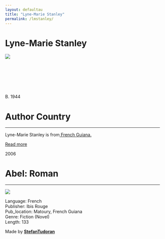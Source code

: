 ```yaml
---
layout: defaultau
title: "Lyne-Marie Stanley"
permalink: /lmstanley/
---
```

<!-- partial:index.partial.html -->
<div class="content">
    <h1>Lyne-Marie Stanley</h1>
    <div class="quote">
        <div><img src="http://ile-en-ile.org/wp-content/uploads/2007/07/stanley.jpg" class="logo"></div>
    </div>
    <div class="timeline">
        <div style="padding-bottom:100px;"></div>
        <div class="block">
            <div class="date right"><p class="right"> B. 1944 </p></div>
            <div class="dot"></div>
            <div class="left first">
            <div class="author_country">
                <h1>Author Country</h1><hr>
            <div class="aclocation"><p>Lyne-Marie Stanley is from<a href="{{ site.baseurl }}/28"> French Guiana.</a></p></div>
                <div class="acreadmore">   <a href="https://fr.wikipedia.org/wiki/Lyne-Marie_Stanley" target="_blank">Read more</a></div>
            </div>
            </div>
        </div>
       <div class="block">
            <div class="date left"><p class="left">2006</p></div>
            <div class="dot"></div>
            <div class="right hide">
                <h1>Abel: Roman</h1><hr>
                <p><img src="https://m.media-amazon.com/images/I/41B99TZ3K2L._SY291_BO1,204,203,200_QL40_ML2_.jpg"></p>
                <p>Language: French<br/>
                Publisher: Ibis Rouge<br/>
                Pub_location: Matoury, French Guiana<br/>
                Genre: Fiction (Novel)<br/>
                Length: 133</p>
            </div>
        </div>
        <div id="footer">
        <p id="copyright">Made by&nbsp;<strong><a href="https://www.linkedin.com/in/nicolae-stefan-tudoran-b02291127/" target="_blank">StefanTudoran</a></strong></p>
    </div>
</div>
